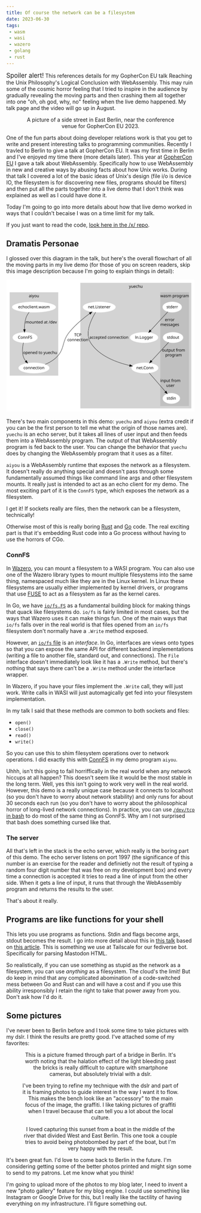 ```yaml
---
title: Of course the network can be a filesystem
date: 2023-06-30
tags:
 - wasm
 - wasi
 - wazero
 - golang
 - rust
---
```


<div class="warning"><xeblog-conv name="Cadey"
mood="enby"><big>Spoiler alert!</big> This references details for my
GopherCon EU talk Reaching the Unix Philosophy's Logical Conclusion
with WebAssembly. This may ruin some of the cosmic horror feeling that
I tried to inspire in the audience by gradually revealing the moving
parts and then crashing them all together into one "oh, oh god, why,
no" feeling when the live demo happened. My talk page and the video
will go up in August.</xeblog-conv></div>

<center><figure><xeblog-picture
path="blog/2023/berlin/strasse"></xeblog-picture><figcaption>A picture
of a side street in East Berlin, near the conference venue for
GopherCon EU 2023.</figcaption></center>

One of the fun parts about doing developer relations work is that you
get to write and present interesting talks to programming communities.
Recently I travled to Berlin to give a talk at GopherCon EU. It was my
first time in Berlin and I've enjoyed my time there (more details
later). This year at [GopherCon EU](https://gophercon.eu) I gave a
talk about WebAssembly. Specifically how to use WebAssembly in new and
creative ways by abusing facts about how Unix works. During that talk
I covered a lot of the basic ideas of Unix's design (file i/o is
device IO, the filesystem is for discovering new files, programs
should be filters) and then put all the parts together into a live
demo that I don't think was explained as well as I could have done it.

Today I'm going to go into more details about how that live demo
worked in ways that I couldn't becaise I was on a time limit for my talk.

<xeblog-conv name="Mara" mood="hacker">If you just want to read the
code, [look here in the /x/
repo](https://github.com/Xe/x/tree/master/conferences/gceu23).</xeblog-conv>

## Dramatis Personae

I glossed over this diagram in the talk, but here's the overall
flowchart of all the moving parts in my live demo (for those of you on
screen readers, skip this image description because I'm going to
explain things in detail):

![A diagram, explained below](/static/img/gceu23-demo.svg)

There's two main components in this demo: `yuechu` and `aiyou` (extra
credit if you can be the first person to tell me what the origin of
those names are). `yuechu` is an echo server, but it takes all lines
of user input and then feeds them into a WebAssembly program. The
output of that WebAssembly program is fed back to the user. You can
change the behavior that `yuechu` does by changing the WebAssembly
program that it uses as a filter.

`aiyou` is a WebAssembly runtime that exposes the network as a
filesystem. It doesn't really do anything special and doesn't pass
through some fundamentally assumed things like command line args and
other filesystem mounts. It really just is intended to act as an echo
client for my demo. The most exciting part of it is the `ConnFS` type,
which exposes the network as a filesystem.

<xeblog-conv name="Aoi" mood="grin" standalone>I get it! If sockets
really are files, then the network can be a filesystem,
technically!</xeblog-conv>

Otherwise most of this is really boring
[Rust](https://github.com/Xe/x/blob/master/conferences/gceu23/wasip1/echoclient.rs)
and
[Go](https://github.com/Xe/x/blob/master/conferences/gceu23/cmd/yuechu/main.go)
code. The real exciting part is that it's embedding Rust code into a
Go process without having to use the horrors of CGo.

### ConnFS

In [Wazero](https://wazero.io/), you can mount a filesystem to a WASI
program. You can also use one of the Wazero library types to mount
multiple filesystems into the same thing, namespaced much like they
are in the Linux kernel. In Linux these filesystems are usually either
implemented by kernel drivers, or programs that use
[FUSE](https://www.kernel.org/doc/html/latest/filesystems/fuse.html)
to act as a filesystem as far as the kernel cares.

In Go, we have [`io/fs.FS`](https://pkg.go.dev/io/fs#FS) as a
fundamental building block for making things that quack like
filesystems do. `io/fs` is fairly limited in most cases, but the ways
that Wazero uses it can make things fun. One of the main ways that
`io/fs` falls over in the real world is that files opened from an
`io/fs` filesystem don't normally have a `.Write` method exposed.

However, an [`io/fs` file](https://pkg.go.dev/io/fs#File) is an
_interface_. In Go, interfaces are views onto types so that you can
expose the same API for different backend implementations (writing a
file to another file, standard out, and connections). The `File`
interface doesn't immediately look like it has a `.Write` method, but
there's nothing that says there can't be a `.Write` method under the
interface wrapper.

In Wazero, if you have your files implement the `.Write` call, they
will just work. Write calls in WASI will just automagically get fed
into your filesystem implementation.

In my talk I said that these methods are common to both sockets and
files:

- `open()`
- `close()`
- `read()`
- `write()`

So you can use this to shim filesystem operations over to network
operations. I did exactly this with
[ConnFS](https://github.com/Xe/x/blob/6e8d83bb628cc3fff6b6bfc22cc7f769a02b934f/conferences/gceu23/cmd/aiyou/main.go#L61-L91)
in my demo program `aiyou`.

<xeblog-conv name="Aoi" mood="wut">Uhhh, isn't this going to fail
horriffically in the real world when any network hiccups at all
happen? This doesn't seem like it would be the most stable in the long
term.</xeblog-conv>
<xeblog-conv name="Cadey" mood="percussive-maintenance">Well, yes this
isn't going to work very well in the real world. However, this demo is
a really unique case because it connects to localhost (so you don't
have to worry about network stability) and only runs for about 30
seconds each run (so you don't have to worry about the philosophical
horror of long-lived network connections). In practice, you can use
[`/dev/tcp` in
bash](https://andreafortuna.org/2021/03/06/some-useful-tips-about-dev-tcp/)
to do most of the same thing as ConnFS.</xeblog-conv>
<xeblog-conv name="Aoi" mood="coffee">Why am I not surprised that bash
does something cursed like that.</xeblog-conv>

### The server

All that's left in the stack is the echo server, which really is the
boring part of this demo. The echo server listens on port 1997 (the
significance of this number is an exercise for the reader and
definietly not the result of typing a random four digit number that
was free on my development box) and every time a connection is
accepted it tries to read a line of input from the other side. When it
gets a line of input, it runs that through the WebAssembly program and
returns the results to the user.

That's about it really.

## Programs are like functions for your shell

This lets you use programs as functions. Stdin and flags become args,
stdout becomes the result. I go into more detail about this in [this
talk](https://xeiaso.net/talks/wazero-lightning-2023)
based on [this article](https://xeiaso.net/blog/carcinization-golang).
This is something we use at Tailscale for our fediverse bot.
Specifically for parsing Mastodon HTML.

So realistically, if you can use something as stupid as the network as
a filesystem, you can use _anything_ as a filesystem. The cloud's the
limit! But do keep in mind that any complicated abomination of a
code-switched mess between Go and Rust can and will have a cost and if
you use this ability irresponsibly I retain the right to take that
power away from you. Don't ask how I'd do it.

## Some pictures

I've never been to Berlin before and I took some time to take pictures
with my dslr. I think the results are pretty good. I've attached some
of my favorites:

<center><figure><xeblog-picture
path="blog/2023/berlin/bruke"></xeblog-picture><figcaption>This is a
picture framed through part of a bridge in Berlin. It's worth noting
that the halation effect of the light bleeding past the bricks is
really difficult to capture with smartphone cameras, but absolutely
trivial with a dslr.</figcaption></center>

<center><figure><xeblog-picture
path="blog/2023/berlin/respite"></xeblog-picture><figcaption>I've been
trying to refine my technique with the dslr and part of it is framing
photos to guide interest in the way I want it to flow. This makes the
bench look like an "accessory" to the main focus of the image, the
graffiti. I like taking pictures of graffiti when I travel because
that can tell you a lot about the local culture.</figcaption></center>

<center><figure><xeblog-picture
path="blog/2023/berlin/sunset"></xeblog-picture><figcaption>I loved
capturing this sunset from a boat in the middle of the river that
divided West and East Berlin. This one took a couple tries to avoid
being photobombed by part of the boat, but I'm very happy with the
result.</figcaption></center>

It's been great fun. I'd love to come back to Berlin in the future.
I'm considering getting some of the better photos printed and might
sign some to send to my patrons. Let me know what you think!

I'm going to upload more of the photos to my blog later, I need to
invent a new "photo gallery" feature for my blog engine. I could use
something like Instagram or Google Drive for this, but I really like
the tactility of having everything on my infrastructure. I'll figure
something out.
